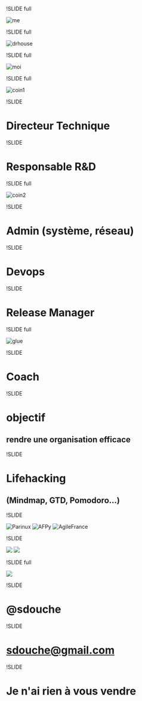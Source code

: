 !SLIDE full

![me](me-time.jpg)

!SLIDE full

![drhouse](drhouse.jpg)

!SLIDE full

![moi](moi-chapeau.jpg)

!SLIDE full

![coin1](coin1.png)

!SLIDE

# Directeur Technique

!SLIDE

# Responsable R&D

!SLIDE full

![coin2](coin2.png)

!SLIDE

# Admin (système, réseau)

!SLIDE

# Devops

!SLIDE

# Release Manager

!SLIDE full

![glue](glue.jpg)

!SLIDE 

# Coach

!SLIDE

# objectif
## rendre une organisation efficace

!SLIDE

# Lifehacking
## (Mindmap, GTD, Pomodoro...)

!SLIDE

![Parinux](parinux.jpg)
![AFPy](afpy.png)
![AgileFrance](agilefrance.png)

!SLIDE 

![](golang.png)
![](dartlang.png)

!SLIDE full 

![](beer2.jpg)

!SLIDE

# @sdouche

!SLIDE 

# sdouche@gmail.com

!SLIDE

# Je n'ai rien à vous vendre
